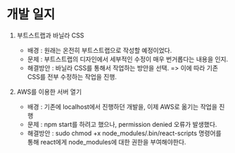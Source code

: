 # 개발 일지

1. 부트스트랩과 바닐라 CSS
    - 배경 : 원래는 온전히 부트스트랩으로 작성할 예정이었다.
    - 문제 : 부트스트랩의 디자인에서 세부적인 수정이 매우 번거롭다는 내용을 인지.
    - 해결방안 : 바닐라 CSS를 통해서 작업하는 방안을 선택. => 이에 따라 기존 CSS를 전부 수정하는 작업을 진행.

2. AWS를 이용한 서버 열기
    - 배경 : 기존에 localhost에서 진행하던 개발을, 이제 AWS로 옮기는 작업을 진행
    - 문제 : npm start를 하려고 했으나, permission denied 오류가 발생했다.
    - 해결방안 : sudo chmod +x node_modules/.bin/react-scripts 명령어를 통해 react에게 node_modules에 대한 권한을 부여해야한다.
